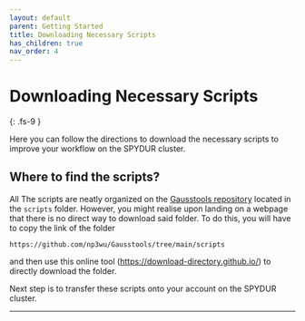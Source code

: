 ```yaml
---
layout: default
parent: Getting Started
title: Downloading Necessary Scripts
has_children: true
nav_order: 4
---
```


# Downloading Necessary Scripts
{: .fs-9 }

Here you can follow the directions to download the necessary scripts to improve your workflow on the SPYDUR cluster.

## Where to find the scripts?

All The scripts are neatly organized on the [Gausstools repository] located in the `scripts` folder. However, you might realise upon landing on a webpage that there is no direct way to download said folder. To do this, you will have to copy the link of the folder
```
https://github.com/np3wu/Gausstools/tree/main/scripts
```
and then use this online tool (https://download-directory.github.io/) to directly download the folder.

Next step is to transfer these scripts onto your account on the SPYDUR cluster.

---
[Gausstools repository]: https://github.com/np3wu/Gausstools